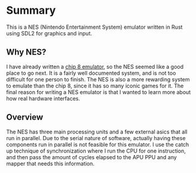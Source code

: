 # Summary
This is a NES (Nintendo Entertainment System) emulator written in Rust using SDL2 for graphics and input.

## Why NES?
I have already written a [chip 8 emulator](https://github.com/maximveligan/chip_8), so the NES seemed like a good place to go next. It is a fairly well documented system, and is not too difficult for one person to finish. The NES is also a more rewarding system to emulate than the chip 8, since it has so many iconic games for it. The final reason for writing a NES emulator is that I wanted to learn more about how real hardware interfaces.

## Overview
The NES has three main processing units and a few external asics that all run in parallel. Due to the serial nature of software, actually having these components run in parallel is not feasible for this emulator. I use the catch up technique of synchronization where I run the CPU for one instruction, and then pass the amount of cycles elapsed to the APU PPU and any mapper that needs this information.

